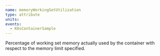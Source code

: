 ```yaml
---
name: memoryWorkingSetUtilization
type: attribute
units:
events:
  - K8sContainerSample
---
```


Percentage of working set memory actually used by the container with respect to the memory limit specified.